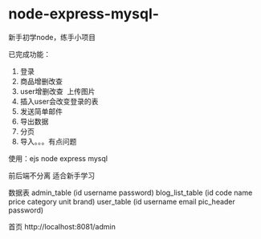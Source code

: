 # node-express-mysql-
新手初学node，练手小项目

已完成功能：
1. 登录
2. 商品增删改查
3. user增删改查  上传图片
4. 插入user会改变登录的表
5. 发送简单邮件
6. 导出数据
7. 分页
8. 导入。。。有点问题
 
使用：ejs node express mysql

前后端不分离 适合新手学习

数据表
admin_table  (id username password)
blog_list_table (id code name price category unit brand)
user_table (id username email pic_header password)

首页 http://localhost:8081/admin

